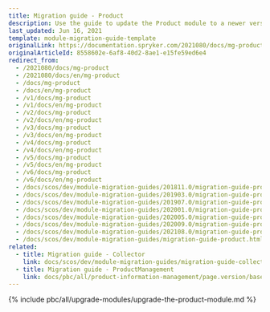 ```yaml
---
title: Migration guide - Product
description: Use the guide to update the Product module to a newer version.
last_updated: Jun 16, 2021
template: module-migration-guide-template
originalLink: https://documentation.spryker.com/2021080/docs/mg-product
originalArticleId: 8558602e-6af8-40d2-8ae1-e15fe59ed6e4
redirect_from:
  - /2021080/docs/mg-product
  - /2021080/docs/en/mg-product
  - /docs/mg-product
  - /docs/en/mg-product
  - /v1/docs/mg-product
  - /v1/docs/en/mg-product
  - /v2/docs/mg-product
  - /v2/docs/en/mg-product
  - /v3/docs/mg-product
  - /v3/docs/en/mg-product
  - /v4/docs/mg-product
  - /v4/docs/en/mg-product
  - /v5/docs/mg-product
  - /v5/docs/en/mg-product
  - /v6/docs/mg-product
  - /v6/docs/en/mg-product
  - /docs/scos/dev/module-migration-guides/201811.0/migration-guide-product.html
  - /docs/scos/dev/module-migration-guides/201903.0/migration-guide-product.html
  - /docs/scos/dev/module-migration-guides/201907.0/migration-guide-product.html
  - /docs/scos/dev/module-migration-guides/202001.0/migration-guide-product.html
  - /docs/scos/dev/module-migration-guides/202005.0/migration-guide-product.html
  - /docs/scos/dev/module-migration-guides/202009.0/migration-guide-product.html
  - /docs/scos/dev/module-migration-guides/202108.0/migration-guide-product.html
  - /docs/scos/dev/module-migration-guides/migration-guide-product.html
related:
  - title: Migration guide - Collector
    link: docs/scos/dev/module-migration-guides/migration-guide-collector.html
  - title: Migration guide - ProductManagement
    link: docs/pbc/all/product-information-management/page.version/base-shop/install-and-upgrade/upgrade-modules/upgrade-the-productmanagement-module.html
---
```


{% include pbc/all/upgrade-modules/upgrade-the-product-module.md %} <!-- To edit, see /_includes/pbc/all/upgrade-modules/upgrade-the-product-module.md -->
